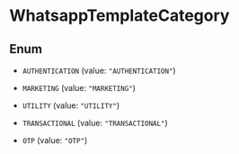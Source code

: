 

# WhatsappTemplateCategory

## Enum


* `AUTHENTICATION` (value: `"AUTHENTICATION"`)

* `MARKETING` (value: `"MARKETING"`)

* `UTILITY` (value: `"UTILITY"`)

* `TRANSACTIONAL` (value: `"TRANSACTIONAL"`)

* `OTP` (value: `"OTP"`)



